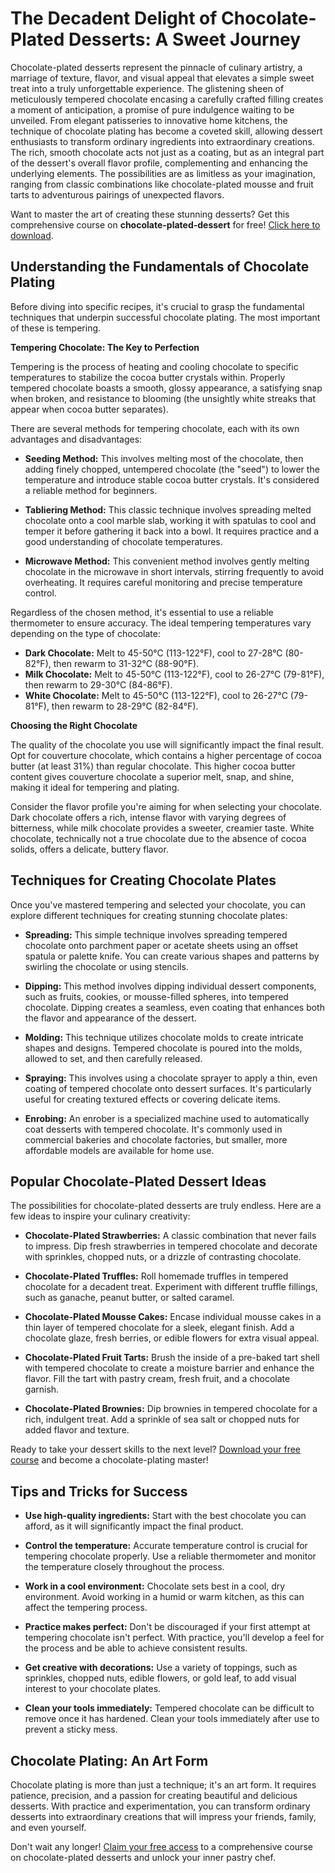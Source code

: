 # The Decadent Delight of Chocolate-Plated Desserts: A Sweet Journey

Chocolate-plated desserts represent the pinnacle of culinary artistry, a marriage of texture, flavor, and visual appeal that elevates a simple sweet treat into a truly unforgettable experience. The glistening sheen of meticulously tempered chocolate encasing a carefully crafted filling creates a moment of anticipation, a promise of pure indulgence waiting to be unveiled. From elegant patisseries to innovative home kitchens, the technique of chocolate plating has become a coveted skill, allowing dessert enthusiasts to transform ordinary ingredients into extraordinary creations. The rich, smooth chocolate acts not just as a coating, but as an integral part of the dessert's overall flavor profile, complementing and enhancing the underlying elements. The possibilities are as limitless as your imagination, ranging from classic combinations like chocolate-plated mousse and fruit tarts to adventurous pairings of unexpected flavors.

Want to master the art of creating these stunning desserts? Get this comprehensive course on **chocolate-plated-dessert** for free! [Click here to download](https://udemywork.com/chocolate-plated-dessert).

## Understanding the Fundamentals of Chocolate Plating

Before diving into specific recipes, it's crucial to grasp the fundamental techniques that underpin successful chocolate plating. The most important of these is tempering.

**Tempering Chocolate: The Key to Perfection**

Tempering is the process of heating and cooling chocolate to specific temperatures to stabilize the cocoa butter crystals within. Properly tempered chocolate boasts a smooth, glossy appearance, a satisfying snap when broken, and resistance to blooming (the unsightly white streaks that appear when cocoa butter separates).

There are several methods for tempering chocolate, each with its own advantages and disadvantages:

*   **Seeding Method:** This involves melting most of the chocolate, then adding finely chopped, untempered chocolate (the "seed") to lower the temperature and introduce stable cocoa butter crystals. It's considered a reliable method for beginners.

*   **Tabliering Method:** This classic technique involves spreading melted chocolate onto a cool marble slab, working it with spatulas to cool and temper it before gathering it back into a bowl. It requires practice and a good understanding of chocolate temperatures.

*   **Microwave Method:** This convenient method involves gently melting chocolate in the microwave in short intervals, stirring frequently to avoid overheating. It requires careful monitoring and precise temperature control.

Regardless of the chosen method, it's essential to use a reliable thermometer to ensure accuracy. The ideal tempering temperatures vary depending on the type of chocolate:

*   **Dark Chocolate:** Melt to 45-50°C (113-122°F), cool to 27-28°C (80-82°F), then rewarm to 31-32°C (88-90°F).
*   **Milk Chocolate:** Melt to 45-50°C (113-122°F), cool to 26-27°C (79-81°F), then rewarm to 29-30°C (84-86°F).
*   **White Chocolate:** Melt to 45-50°C (113-122°F), cool to 26-27°C (79-81°F), then rewarm to 28-29°C (82-84°F).

**Choosing the Right Chocolate**

The quality of the chocolate you use will significantly impact the final result. Opt for couverture chocolate, which contains a higher percentage of cocoa butter (at least 31%) than regular chocolate. This higher cocoa butter content gives couverture chocolate a superior melt, snap, and shine, making it ideal for tempering and plating.

Consider the flavor profile you're aiming for when selecting your chocolate. Dark chocolate offers a rich, intense flavor with varying degrees of bitterness, while milk chocolate provides a sweeter, creamier taste. White chocolate, technically not a true chocolate due to the absence of cocoa solids, offers a delicate, buttery flavor.

## Techniques for Creating Chocolate Plates

Once you've mastered tempering and selected your chocolate, you can explore different techniques for creating stunning chocolate plates:

*   **Spreading:** This simple technique involves spreading tempered chocolate onto parchment paper or acetate sheets using an offset spatula or palette knife. You can create various shapes and patterns by swirling the chocolate or using stencils.

*   **Dipping:** This method involves dipping individual dessert components, such as fruits, cookies, or mousse-filled spheres, into tempered chocolate. Dipping creates a seamless, even coating that enhances both the flavor and appearance of the dessert.

*   **Molding:** This technique utilizes chocolate molds to create intricate shapes and designs. Tempered chocolate is poured into the molds, allowed to set, and then carefully released.

*   **Spraying:** This involves using a chocolate sprayer to apply a thin, even coating of tempered chocolate onto dessert surfaces. It's particularly useful for creating textured effects or covering delicate items.

*   **Enrobing:** An enrober is a specialized machine used to automatically coat desserts with tempered chocolate. It's commonly used in commercial bakeries and chocolate factories, but smaller, more affordable models are available for home use.

## Popular Chocolate-Plated Dessert Ideas

The possibilities for chocolate-plated desserts are truly endless. Here are a few ideas to inspire your culinary creativity:

*   **Chocolate-Plated Strawberries:** A classic combination that never fails to impress. Dip fresh strawberries in tempered chocolate and decorate with sprinkles, chopped nuts, or a drizzle of contrasting chocolate.

*   **Chocolate-Plated Truffles:** Roll homemade truffles in tempered chocolate for a decadent treat. Experiment with different truffle fillings, such as ganache, peanut butter, or salted caramel.

*   **Chocolate-Plated Mousse Cakes:** Encase individual mousse cakes in a thin layer of tempered chocolate for a sleek, elegant finish. Add a chocolate glaze, fresh berries, or edible flowers for extra visual appeal.

*   **Chocolate-Plated Fruit Tarts:** Brush the inside of a pre-baked tart shell with tempered chocolate to create a moisture barrier and enhance the flavor. Fill the tart with pastry cream, fresh fruit, and a chocolate garnish.

*   **Chocolate-Plated Brownies:** Dip brownies in tempered chocolate for a rich, indulgent treat. Add a sprinkle of sea salt or chopped nuts for added flavor and texture.

Ready to take your dessert skills to the next level? [Download your free course](https://udemywork.com/chocolate-plated-dessert) and become a chocolate-plating master!

## Tips and Tricks for Success

*   **Use high-quality ingredients:** Start with the best chocolate you can afford, as it will significantly impact the final product.

*   **Control the temperature:** Accurate temperature control is crucial for tempering chocolate properly. Use a reliable thermometer and monitor the temperature closely throughout the process.

*   **Work in a cool environment:** Chocolate sets best in a cool, dry environment. Avoid working in a humid or warm kitchen, as this can affect the tempering process.

*   **Practice makes perfect:** Don't be discouraged if your first attempt at tempering chocolate isn't perfect. With practice, you'll develop a feel for the process and be able to achieve consistent results.

*   **Get creative with decorations:** Use a variety of toppings, such as sprinkles, chopped nuts, edible flowers, or gold leaf, to add visual interest to your chocolate plates.

*   **Clean your tools immediately:** Tempered chocolate can be difficult to remove once it has hardened. Clean your tools immediately after use to prevent a sticky mess.

## Chocolate Plating: An Art Form

Chocolate plating is more than just a technique; it's an art form. It requires patience, precision, and a passion for creating beautiful and delicious desserts. With practice and experimentation, you can transform ordinary desserts into extraordinary creations that will impress your friends, family, and even yourself.

Don't wait any longer! [Claim your free access](https://udemywork.com/chocolate-plated-dessert) to a comprehensive course on chocolate-plated desserts and unlock your inner pastry chef.
